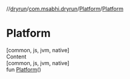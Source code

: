 //[dryrun](../../../index.md)/[com.msabhi.dryrun](../index.md)/[Platform](index.md)/[Platform](-platform.md)



# Platform  
[common, js, jvm, native]  
Content  
[common, js, jvm, native]  
fun [Platform](-platform.md)()  



